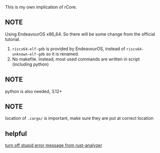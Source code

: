 This is my own implication of rCore. 


## NOTE

Using EndeavourOS x86_64.
So there will be some change from the official tutorial.

1. `riscv64-elf-gdb` is provided by EndeavourOS, instead of `riscv64-unknown-elf-gdb` so it is renamed.
2. No makefile. Instead, most used commands are written in script (including python)

## NOTE

python is also needed, 3.12+

## NOTE

location of `.cargo/` is important, make sure they are put at correct location 

## helpful

[turn off stupid error message from rust-analyzer](https://github.com/rust-lang/vscode-rust/issues/729)
